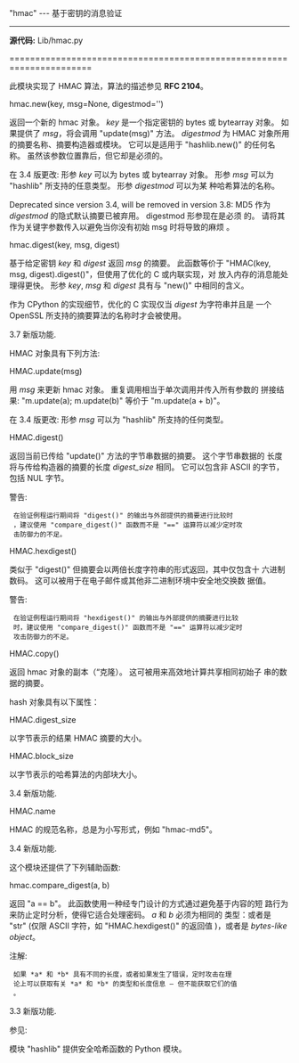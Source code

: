 "hmac" --- 基于密钥的消息验证
*****************************

**源代码:** Lib/hmac.py

======================================================================

此模块实现了 HMAC 算法，算法的描述参见 **RFC 2104**。

hmac.new(key, msg=None, digestmod='')

   返回一个新的 hmac 对象。 *key* 是一个指定密钥的 bytes 或 bytearray
   对象。 如果提供了 *msg*，将会调用 "update(msg)" 方法。 *digestmod*
   为 HMAC 对象所用的摘要名称、摘要构造器或模块。 它可以是适用于
   "hashlib.new()" 的任何名称。 虽然该参数位置靠后，但它却是必须的。

   在 3.4 版更改: 形参 *key* 可以为 bytes 或 bytearray 对象。 形参
   *msg* 可以为 "hashlib" 所支持的任意类型。 形参 *digestmod* 可以为某
   种哈希算法的名称。

   Deprecated since version 3.4, will be removed in version 3.8: MD5
   作为 *digestmod* 的隐式默认摘要已被弃用。 digestmod 形参现在是必须
   的。 请将其作为关键字参数传入以避免当你没有初始 msg 时将导致的麻烦
   。

hmac.digest(key, msg, digest)

   基于给定密钥 *key* 和 *digest* 返回 *msg* 的摘要。 此函数等价于
   "HMAC(key, msg, digest).digest()"，但使用了优化的 C 或内联实现，对
   放入内存的消息能处理得更快。 形参 *key*, *msg* 和 *digest* 具有与
   "new()" 中相同的含义。

   作为 CPython 的实现细节，优化的 C 实现仅当 *digest* 为字符串并且是
   一个 OpenSSL 所支持的摘要算法的名称时才会被使用。

   3.7 新版功能.

HMAC 对象具有下列方法:

HMAC.update(msg)

   用 *msg* 来更新 hmac 对象。 重复调用相当于单次调用并传入所有参数的
   拼接结果: "m.update(a); m.update(b)" 等价于 "m.update(a + b)"。

   在 3.4 版更改: 形参 *msg* 可以为 "hashlib" 所支持的任何类型。

HMAC.digest()

   返回当前已传给 "update()" 方法的字节串数据的摘要。 这个字节串数据的
   长度将与传给构造器的摘要的长度 *digest_size* 相同。 它可以包含非
   ASCII 的字节，包括 NUL 字节。

   警告:

     在验证例程运行期间将 "digest()" 的输出与外部提供的摘要进行比较时
     ，建议使用 "compare_digest()" 函数而不是 "==" 运算符以减少定时攻
     击防御力的不足。

HMAC.hexdigest()

   类似于 "digest()" 但摘要会以两倍长度字符串的形式返回，其中仅包含十
   六进制数码。 这可以被用于在电子邮件或其他非二进制环境中安全地交换数
   据值。

   警告:

     在验证例程运行期间将 "hexdigest()" 的输出与外部提供的摘要进行比较
     时，建议使用 "compare_digest()" 函数而不是 "==" 运算符以减少定时
     攻击防御力的不足。

HMAC.copy()

   返回 hmac 对象的副本（“克隆）。 这可被用来高效地计算共享相同初始子
   串的数据的摘要。

hash 对象具有以下属性：

HMAC.digest_size

   以字节表示的结果 HMAC 摘要的大小。

HMAC.block_size

   以字节表示的哈希算法的内部块大小。

   3.4 新版功能.

HMAC.name

   HMAC 的规范名称，总是为小写形式，例如 "hmac-md5"。

   3.4 新版功能.

这个模块还提供了下列辅助函数:

hmac.compare_digest(a, b)

   返回 "a == b"。 此函数使用一种经专门设计的方式通过避免基于内容的短
   路行为来防止定时分析，使得它适合处理密码。 *a* 和 *b* 必须为相同的
   类型：或者是 "str" (仅限 ASCII 字符，如 "HMAC.hexdigest()" 的返回值
   )，或者是 *bytes-like object*。

   注解:

     如果 *a* 和 *b* 具有不同的长度，或者如果发生了错误，定时攻击在理
     论上可以获取有关 *a* 和 *b* 的类型和长度信息 — 但不能获取它们的值
     。

   3.3 新版功能.

参见:

  模块 "hashlib"
     提供安全哈希函数的 Python 模块。
